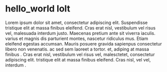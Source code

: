 # hello_world lolt 
Lorem ipsum dolor sit amet, consectetur adipiscing elit. Suspendisse tristique elit at massa finibus eleifend. Cras erat nisl, vestibulum vel risus vel, malesuada interdum justo. Maecenas pretium ante sit  viverra iaculis.  varius   et magnis dis parturient montes, nascetur ridiculus mus. Etiam eleifend egestas accumsan. Mauris posuere gravida sapienpus consectetur libero non venenatis.  ac  sed sem laoreet a  tortor.
et, adiping  at massa finibus . Cras erat nisl, vestibulum vel risus vel, malesctetet, consectetur adipiscing elit.  tristique elit at massa finibus eleifend. Cras  nisl,  vel vel,  interdum .    
